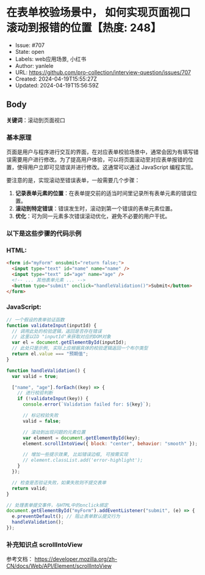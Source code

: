 # 在表单校验场景中， 如何实现页面视口滚动到报错的位置【热度: 248】

- Issue: #707
- State: open
- Labels: web应用场景, 小红书
- Author: yanlele
- URL: https://github.com/pro-collection/interview-question/issues/707
- Created: 2024-04-19T15:55:27Z
- Updated: 2024-04-19T15:56:59Z

## Body

**关键词**：滚动到页面视口

### 基本原理

页面是用户与程序进行交互的界面，在对应表单校验场景中，通常会因为有填写错误需要用户进行修改。为了提高用户体验，可以将页面滚动至对应表单报错的位置，使得用户立即可见错误并进行修改。这通常可以通过 JavaScript 编程实现。

要注意的是，实现滚动至错误表单，一般需要几个步骤：

1. **记录表单元素的位置**：在表单提交前的适当时间里记录所有表单元素的错误位置。
2. **滚动到特定错误**：错误发生时，滚动到第一个错误的表单元素位置。
3. **优化**：可为同一元素多次错误滚动优化，避免不必要的用户干扰。

### 以下是这些步骤的代码示例

### HTML:

```html
<form id="myForm" onsubmit="return false;">
  <input type="text" id="name" name="name" />
  <input type="text" id="age" name="age" />
  <!-- ... 其他表单元素 ... -->
  <button type="submit" onclick="handleValidation()">Submit</button>
</form>
```

### JavaScript:

```javascript
// 一个假设的表单验证函数
function validateInput(inputId) {
  // 调用此处的校验逻辑，返回是否存在错误
  // 这里以ID "inputId"来获取对应的DOM对象
  var el = document.getElementById(inputId);
  // 此处只是示例, 实际上应根据具体的校验逻辑返回一个布尔类型
  return el.value === "预期值";
}

function handleValidation() {
  var valid = true;

  ["name", "age"].forEach((key) => {
    // 进行校验判断
    if (!validateInput(key)) {
      console.error(`Validation failed for: ${key}`);

      // 标记校验失败
      valid = false;

      // 滚动到出现问题的元素位置
      var element = document.getElementById(key);
      element.scrollIntoView({ block: "center", behavior: "smooth" });

      // 增加一些提示效果, 比如错误边框, 可按需实现
      // element.classList.add('error-highlight');
    }
  });

  // 检查是否验证失败，如果失败则不提交表单
  return valid;
}

// 处理表单提交事件，与HTML中的onclick绑定
document.getElementById("myForm").addEventListener("submit", (e) => {
  e.preventDefault(); // 阻止表单默认提交行为
  handleValidation();
});
```

### 补充知识点 scrollIntoView

参考文档： https://developer.mozilla.org/zh-CN/docs/Web/API/Element/scrollIntoView

